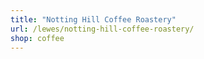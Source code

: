 ```yaml
---
title: "Notting Hill Coffee Roastery"
url: /lewes/notting-hill-coffee-roastery/
shop: coffee
---
```

